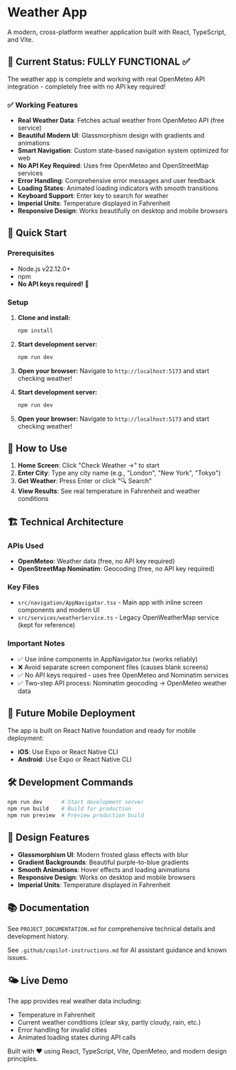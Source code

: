 # Weather App

A modern, cross-platform weather application built with React, TypeScript, and Vite.

## 🌟 Current Status: FULLY FUNCTIONAL ✅

The weather app is complete and working with real OpenMeteo API integration - completely free with no API key required!

### ✅ Working Features

- **Real Weather Data**: Fetches actual weather from OpenMeteo API (free service)
- **Beautiful Modern UI**: Glassmorphism design with gradients and animations
- **Smart Navigation**: Custom state-based navigation system optimized for web
- **No API Key Required**: Uses free OpenMeteo and OpenStreetMap services
- **Error Handling**: Comprehensive error messages and user feedback
- **Loading States**: Animated loading indicators with smooth transitions
- **Keyboard Support**: Enter key to search for weather
- **Imperial Units**: Temperature displayed in Fahrenheit
- **Responsive Design**: Works beautifully on desktop and mobile browsers

## 🚀 Quick Start

### Prerequisites

- Node.js v22.12.0+
- npm
- **No API keys required!** 🎉

### Setup

1. **Clone and install:**

   ```powershell
   npm install
   ```

2. **Start development server:**

   ```powershell
   npm run dev
   ```

3. **Open your browser:**
   Navigate to `http://localhost:5173` and start checking weather!

2. **Start development server:**

   ```powershell
   npm run dev
   ```

3. **Open your browser:**
   Navigate to `http://localhost:5173` and start checking weather!

## 🎯 How to Use

1. **Home Screen**: Click "Check Weather →" to start
2. **Enter City**: Type any city name (e.g., "London", "New York", "Tokyo")
3. **Get Weather**: Press Enter or click "🔍 Search"
4. **View Results**: See real temperature in Fahrenheit and weather conditions

## 🏗️ Technical Architecture

### APIs Used

- **OpenMeteo**: Weather data (free, no API key required)
- **OpenStreetMap Nominatim**: Geocoding (free, no API key required)

### Key Files

- `src/navigation/AppNavigator.tsx` - Main app with inline screen components and modern UI
- `src/services/weatherService.ts` - Legacy OpenWeatherMap service (kept for reference)

### Important Notes

- ✅ Use inline components in AppNavigator.tsx (works reliably)
- ❌ Avoid separate screen component files (causes blank screens)
- ✅ No API keys required - uses free OpenMeteo and Nominatim services
- ✅ Two-step API process: Nominatim geocoding → OpenMeteo weather data

## 📱 Future Mobile Deployment

The app is built on React Native foundation and ready for mobile deployment:

- **iOS**: Use Expo or React Native CLI
- **Android**: Use Expo or React Native CLI

## 🛠️ Development Commands

```powershell
npm run dev      # Start development server
npm run build    # Build for production
npm run preview  # Preview production build
```

## 🎨 Design Features

- **Glassmorphism UI**: Modern frosted glass effects with blur
- **Gradient Backgrounds**: Beautiful purple-to-blue gradients
- **Smooth Animations**: Hover effects and loading animations
- **Responsive Design**: Works on desktop and mobile browsers
- **Imperial Units**: Temperature displayed in Fahrenheit

## 📚 Documentation

See `PROJECT_DOCUMENTATION.md` for comprehensive technical details and development history.

See `.github/copilot-instructions.md` for AI assistant guidance and known issues.

## 🌤️ Live Demo

The app provides real weather data including:

- Temperature in Fahrenheit
- Current weather conditions (clear sky, partly cloudy, rain, etc.)
- Error handling for invalid cities
- Animated loading states during API calls

Built with ❤️ using React, TypeScript, Vite, OpenMeteo, and modern design principles.
